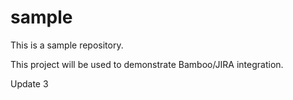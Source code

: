 sample
======

This is a sample repository.

This project will be used to demonstrate Bamboo/JIRA integration.

Update 3

